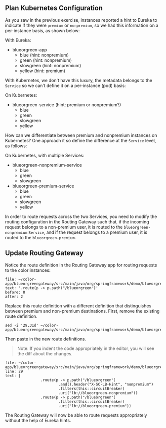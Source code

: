 ## Plan Kubernetes Configuration
As you saw in the previous exercise, instances reported a hint to Eureka to indicate if they were `premium` or `nonpremium`, so we had this information on a per-instance basis, as shown below:

With Eureka:
- blueorgreen-app
  - blue (hint: nonpremium)
  - green (hint: nonpremium)
  - slowgreen (hint: nonpremium)
  - yellow (hint: premium)

With Kubernetes, we don't have this luxury, the metadata belongs to the `Service` so we can't define it on a per-instance (pod) basis:

On Kubernetes:
- blueorgreen-service (hint: premium or nonpremium?)
  - blue
  - green
  - slowgreen
  - yellow

How can we differentiate between premium and nonpremium instances on Kubernetes?
One approach it so define the difference at the `Service` level, as follows:

On Kubernetes, with multiple Services:
- blueorgreen-nonpremium-service
  - blue
  - green
  - slowgreen
- blueorgreen-premium-service
  - blue
  - green
  - slowgreen
  - yellow

In order to route requests across the two Services, you need to modify the routing configuration in the Routing Gateway such that, if the incoming request belongs to a non-premium user, it is routed to the `blueorgreen-nonpremium` `Service`, and if the request belongs to a premium user, it is routed to the `blueorgreen-premium`.

## Update Routing Gateway

Notice the route definition in the Routing Gateway app for routing requests to the color instances:
```editor:select-matching-text
file: ~/color-app/blueorgreengateway/src/main/java/org/springframework/demo/blueorgreengateway/BlueorgreengatewayApplication.java
text: '.route(p -> p.path("/blueorgreen")'
before: 0
after: 2
```

Replace this route definition with a different definition that distinguishes between premium and non-premium destinations.
First, remove the existing route definition.
```execute-1
sed -i '29,31d' ~/color-app/blueorgreengateway/src/main/java/org/springframework/demo/blueorgreengateway/BlueorgreengatewayApplication.java
```

Then paste in the new route definitions.
> Note: If you indent the code appropriately in the editor, you will see the diff about the changes.
```editor:insert-lines-before-line
file: ~/color-app/blueorgreengateway/src/main/java/org/springframework/demo/blueorgreengateway/BlueorgreengatewayApplication.java
line: 29
text: |
                .route(p -> p.path("/blueorgreen")
                        .and().header("X-SC-LB-Hint", "nonpremium")
                        .filters(this::circuitBreaker)
                        .uri("lb://blueorgreen-nonpremium"))
                .route(p -> p.path("/blueorgreen")
                        .filters(this::circuitBreaker)
                        .uri("lb://blueorgreen-premium"))
```

The Routing Gateway will now be able to route requests appropriately without the help of Eureka hints.
